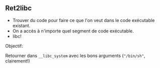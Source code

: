 ## Ret2libc

* Trouver du code pour faire ce que l'on veut dans le code exécutable existant.
* On a accès à n'importe quel segment de code exécutable.
* libc!

Objectif:

Retourner dans `__libc_system` avec les bons arguments (`"/bin/sh"`, clairement!)

